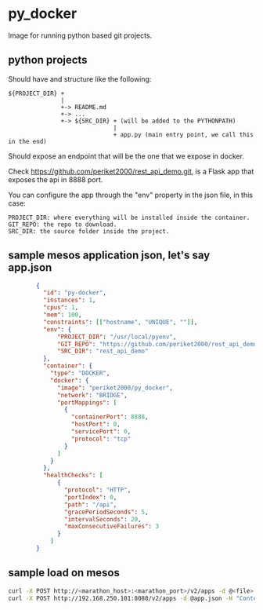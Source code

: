 # py_docker

Image for running python based git projects.

## python projects

Should have and structure like the following:

```
${PROJECT_DIR} +
               |
               +-> README.md
               +-> ...
               +-> ${SRC_DIR} + (will be added to the PYTHONPATH)
                              |
                              + app.py (main entry point, we call this in the end)
```

Should expose an endpoint that will be the one that we expose in docker.

Check https://github.com/periket2000/rest_api_demo.git, is a Flask app that
exposes the api in 8888 port.

You can configure the app through the "env" property in the json file, in this
case: 

```
PROJECT_DIR: where everything will be installed inside the container.
GIT_REPO: the repo to download.
SRC_DIR: the source folder inside the project. 
```

## sample mesos application json, let's say app.json

```json
        {
          "id": "py-docker",
          "instances": 1,
          "cpus": 1,
          "mem": 100,
          "constraints": [["hostname", "UNIQUE", ""]],
          "env": {
              "PROJECT_DIR": "/usr/local/pyenv",
              "GIT_REPO": "https://github.com/periket2000/rest_api_demo.git",
              "SRC_DIR": "rest_api_demo"
          },
          "container": {
            "type": "DOCKER",
            "docker": {
              "image": "periket2000/py_docker",
              "network": "BRIDGE",
              "portMappings": [
                {
                  "containerPort": 8888,
                  "hostPort": 0,
                  "servicePort": 0,
                  "protocol": "tcp"
                }
              ]
            }
          },
          "healthChecks": [
              {
                "protocol": "HTTP",
                "portIndex": 0,
                "path": "/api",
                "gracePeriodSeconds": 5,
                "intervalSeconds": 20,
                "maxConsecutiveFailures": 3
              }
            ]
        }
```

## sample load on mesos
```sh
curl -X POST http://<marathon_host>:<marathon_port>/v2/apps -d @<file> -H "Content-type: application/json"
curl -X POST http://192.168.250.101:8080/v2/apps -d @app.json -H "Content-type: application/json"
```
